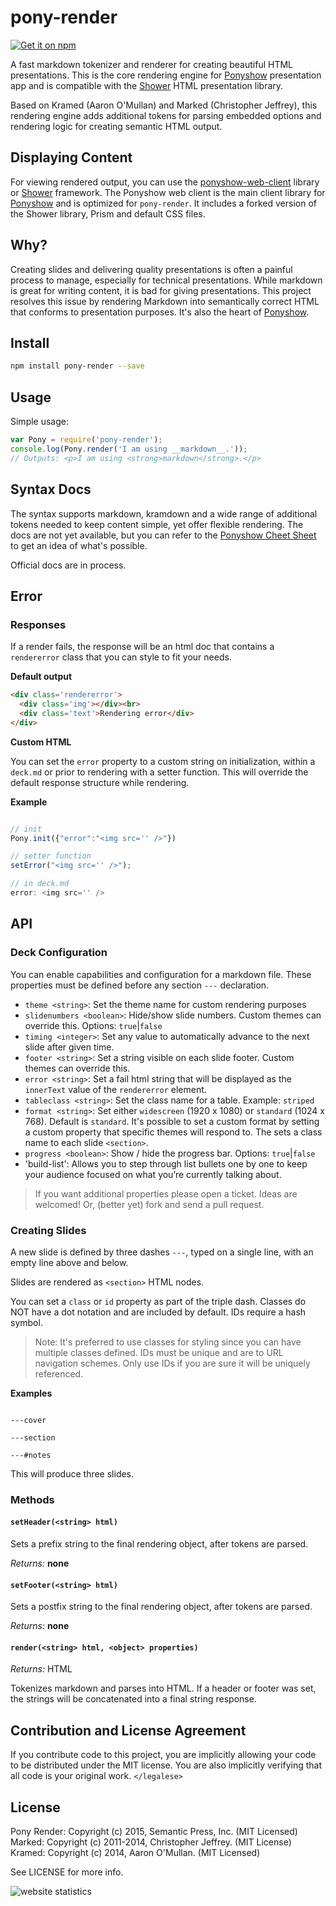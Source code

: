 # pony-render

[![Get it on npm](https://nodei.co/npm/pony-render.png)](https://nodei.co/npm/pony-render/)

A fast markdown tokenizer and renderer for creating beautiful HTML presentations.  This is the core rendering engine for [Ponyshow](http://github.com/PonyShow/ponyshow) presentation app and is compatible with the [Shower](https://github.com/shower/shower) HTML presentation library.

Based on Kramed (Aaron O'Mullan) and Marked (Christopher Jeffrey), this rendering engine adds additional tokens for parsing embedded options and rendering logic for creating semantic HTML output.

## Displaying Content

For viewing rendered output, you can use the [ponyshow-web-client](http://github.com/ponyshow/ponyshow-web-client) library or [Shower](https://github.com/shower/shower) framework.  The Ponyshow web client is the main client library for [Ponyshow](http://github.com/PonyShow/ponyshow) and is optimized for `pony-render`.  It includes a forked version of the Shower library, Prism and default CSS files.

## Why?

Creating slides and delivering quality presentations is often a painful process to manage, especially for technical presentations.  While markdown is great for writing content, it is bad for giving presentations.  This project resolves this issue by rendering Markdown into semantically correct HTML that conforms to presentation purposes.  It's also the heart of [Ponyshow](http://github.com/PonyShow/ponyshow).

## Install

``` bash
npm install pony-render --save
```

## Usage

Simple usage:

```js
var Pony = require('pony-render');
console.log(Pony.render('I am using __markdown__.'));
// Outputs: <p>I am using <strong>markdown</strong>.</p>
```
## Syntax Docs

The syntax supports markdown, kramdown and a wide range of additional tokens needed to keep content simple, yet offer flexible rendering. The docs are not yet available, but you can refer to the [Ponyshow Cheet Sheet](https://github.com/Ponyshow/deck-CheatSheet) to get an idea of what's possible.

Official docs are in process.


## Error

### Responses

If a render fails, the response will be an html doc that contains a `rendererror` class that you can style to fit your needs.

**Default output**

```html
<div class='rendererror'>
  <div class='img'></div><br>
  <div class='text'>Rendering error</div>
</div>
```

**Custom HTML**

You can set the `error` property to a custom string on initialization, within a `deck.md` or prior to rendering with a setter function.  This will override the default response structure while rendering.

**Example**

```javascript

// init
Pony.init({"error":"<img src='' />"})

// setter function
setError("<img src='' />");

// in deck.md
error: <img src='' />

```

## API

### Deck Configuration

You can enable capabilities and configuration for a markdown file.  These properties must be defined before any section `---` declaration.

- `theme <string>`: Set the theme name for custom rendering purposes
- `slidenumbers <boolean>`: Hide/show slide numbers. Custom themes can override this. Options: `true`|`false`
- `timing <integer>`: Set any value to automatically advance to the next slide after given time. 
- `footer <string>`: Set a string visible on each slide footer. Custom themes can override this.
- `error <string>`: Set a fail html string that will be displayed as the `innerText` value of the `rendererror` element.
- `tableclass <string>`: Set the class name for a table. Example: `striped`
- `format <string>`: Set either `widescreen` (1920 x 1080) or `standard` (1024 x 768).  Default is `standard`.  It's possible to set a custom format by setting a custom property that specific themes will respond to.  The sets a class name to each slide `<section>`.
- `progress <boolean>`: Show / hide the progress bar. Options: `true`|`false`
- 'build-list': Allows you to step through list bullets one by one to keep your audience focused on what you’re currently talking about.
  
>   If you want additional properties please open a ticket.  Ideas are welcomed!  Or, (better yet) fork and send a pull request.

### Creating Slides

A new slide is defined by three dashes `---`, typed on a single line, with an empty line above and below.

Slides are rendered as `<section>` HTML nodes.

You can set a `class` or `id` property as part of the triple dash.  Classes do NOT have a dot notation and are included by default.  IDs require a hash symbol.

> Note: It's preferred to use classes for styling since you can have multiple classes defined.  IDs must be unique and are to URL navigation schemes.  Only use IDs if you are sure it will be uniquely referenced.

**Examples**

```

---cover

---section

---#notes

```

This will produce three slides.



### Methods

#### `setHeader(<string> html)`

Sets a prefix string to the final rendering object, after tokens are parsed.

*Returns:* **none**

#### `setFooter(<string> html)`

Sets a postfix string to the final rendering object, after tokens are parsed.

*Returns:* **none**

#### `render(<string> html, <object> properties)`
  
*Returns:* HTML

Tokenizes markdown and parses into HTML.  If a header or footer was set, the strings will be concatenated into a final string response.

## Contribution and License Agreement

If you contribute code to this project, you are implicitly allowing your code
to be distributed under the MIT license. You are also implicitly verifying that
all code is your original work. `</legalese>`

## License

Pony Render: Copyright (c) 2015, Semantic Press, Inc. (MIT Licensed)
Marked: Copyright (c) 2011-2014, Christopher Jeffrey. (MIT License)
Kramed: Copyright (c) 2014, Aaron O'Mullan. (MIT Licensed)

See LICENSE for more info.

<img
src="http://c.statcounter.com/10534093/0/9ad73f33/1/"
alt="website statistics" style="border:none;">
